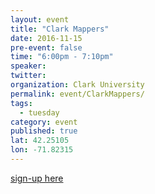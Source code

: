 ```yaml
---
layout: event
title: "Clark Mappers"
date: 2016-11-15
pre-event: false
time: "6:00pm - 7:10pm"
speaker: 
twitter: 
organization: Clark University
permalink: event/ClarkMappers/
tags: 
  - tuesday
category: event
published: true
lat: 42.25105
lon: -71.82315
---
```

[sign-up here](https://www.facebook.com/events/883728308429686/)
